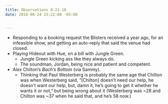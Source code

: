 ```yaml
---
title: Observations 8-21-18
date: 2018-08-24 15:22:00 -05:00


---
```


- Responding to a booking request the Blisters received a year ago, for an infeasible show, and getting an auto-reply that said the venue had closed.
- Playing Hideout with Hue, on a bill with Jungle Green.
	- Jungle Green kicking ass like they always do.
	- The soundman, Jordan, being nice and patient and competent.
- Alex Chilton’s *Bach’s Bottom* (via Sammy).
	- Thinking that Paul Westerberg is probably the same age that Chilton was when Westerberg said, “[Chilton] doesn’t need our help, he doesn’t want our help, but, damn it, he’s going to get it whether he wants it or not,” but being wrong about it (Westerberg was ~28 and Chilton was ~37 when he said that, and he’s 58 now.)